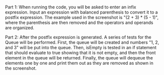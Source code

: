 Part 1:
When running the code, you will be asked to enter an infix expression. Input an expression with balanced parenthesis to convert it to a postfix expression. The example used in the screenshot is "(2 + 3) * (5 - 1)", where the parenthesis are then removed and the operators and operands are organized. 

Part 2:
After the postfix expression is generated. A series of tests for the Queue will be performed. First, the queue will be created and numbers "1, 2, and 3" will be put into the queue. Then, isEmpty is tested in an if statement that should evaluate to true showing that it is not empty, and then the front element in the queue will be returned. Finally, the queue will dequeue the elements one by one and print them out as they are removed as shown in the screenshot.
